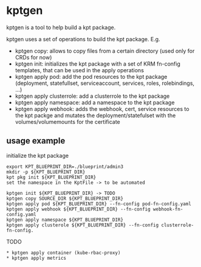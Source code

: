 # kptgen

kptgen is a tool to help build a kpt package. 

kptgen uses a set of operations to build the kpt package.
E.g.
- kptgen copy: allows to copy files from a certain directory (used only for CRDs for now)
- kptgen init: initializes the kpt package with a set of KRM fn-config templates, that can be used in the apply operations
- kptgen apply pod: add the pod resources to the kpt package (deployment, statefullset, serviceaccount, services, roles, rolebindings, ...)
- kptgen apply clusterrole: add a clusterrole to the kpt package
- kptgen apply namespace: add a namespace to the kpt package
- kptgen apply webhook: adds the webhook, cert, service resources to the kpt packge and mutates the deployment/statefulset with the volumes/volumemounts for the certificate

## usage example

initialize the kpt package

```
export KPT_BLUEPRINT_DIR=./blueprint/admin3
mkdir -p ${KPT_BLUEPRINT_DIR}
kpt pkg init ${KPT_BLUEPRINT_DIR}
set the namespace in the KptFile -> to be automated
```

```
kptgen init ${KPT_BLUEPRINT_DIR} -> TODO
kptgen copy SOURCE_DIR ${KPT_BLUEPRINT_DIR}
kptgen apply pod ${KPT_BLUEPRINT_DIR} --fn-config pod-fn-config.yaml
kptgen apply webhook ${KPT_BLUEPRINT_DIR} --fn-config webhook-fn-config.yaml
kptgen apply namespace ${KPT_BLUEPRINT_DIR}
kptgen apply clusterole ${KPT_BLUEPRINT_DIR} --fn-config clusterrole-fn-config.
```

TODO

```
* kptgen apply container (kube-rbac-proxy)
* kptgen apply metrics
```